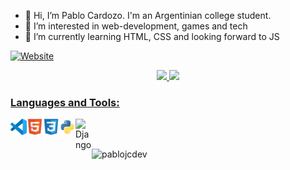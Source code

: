 - 👋 Hi, I’m Pablo Cardozo. I'm an Argentinian college student. 
- 👀 I’m interested in web-development, games and tech
- 🌱 I’m currently learning HTML, CSS and looking forward to JS

[![Website](https://img.shields.io/website?label=pablojc.dev&style=for-the-badge&url=https%3A%2F%2Fpablojc.tk)](https://pablojc.tk)

<div align="center">
  <a href="https://github.com/rafaballerini">
  <img height="170em" src="https://github-readme-stats.vercel.app/api?username=pablojcdev&show_icons=true&theme=dracula&include_all_commits=true&count_private=true"/>
  <img height="170em" src="https://github-readme-stats.vercel.app/api/top-langs/?username=pablojcdev&langs_count=7&theme=dracula"/>
</div>
  
### Languages and Tools:

<img align="left" alt="Visual Studio Code" width="26px" src="https://raw.githubusercontent.com/github/explore/80688e429a7d4ef2fca1e82350fe8e3517d3494d/topics/visual-studio-code/visual-studio-code.png" />
<img align="left" alt="HTML" width="26px" src="https://raw.githubusercontent.com/devicons/devicon/master/icons/html5/html5-original.svg">
<img align="left" alt="CSS" width="26px" src="https://raw.githubusercontent.com/devicons/devicon/master/icons/css3/css3-original.svg">
<img align="left" alt="Python" width="26px" src="https://raw.githubusercontent.com/devicons/devicon/master/icons/python/python-original.svg">
<img align="left" alt="Django" width="26px" src="https://cdn.jsdelivr.net/gh/devicons/devicon/icons/django/django-original.svg">

<br><br>

<a href="#" height="28px" align="left"> <img align="left" src="https://komarev.com/ghpvc/?username=pablojcdev&label=Profile%20views&color=0e75b6&style=flat" alt="pablojcdev"/></a>

  
[website]: https://pablojc.tk
